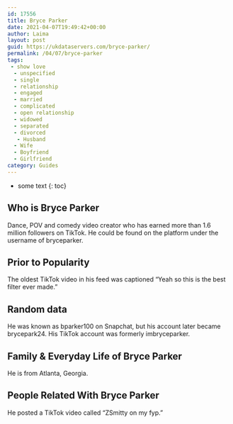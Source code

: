 ```yaml
---
id: 17556
title: Bryce Parker
date: 2021-04-07T19:49:42+00:00
author: Laima
layout: post
guid: https://ukdataservers.com/bryce-parker/
permalink: /04/07/bryce-parker
tags:
 - show love
  - unspecified
  - single
  - relationship
  - engaged
  - married
  - complicated
  - open relationship
  - widowed
  - separated
  - divorced
   - Husband
  - Wife
  - Boyfriend
  - Girlfriend
category: Guides
---
```


* some text
{: toc}


## Who is Bryce Parker
                  
                  
                  
Dance, POV and comedy video creator who has earned more than 1.6 million followers on TikTok. He could be found on the platform under the username of bryceparker.
                  
              
            
              
            
                
                
                
## Prior to Popularity
                  
                  
                  
The oldest TikTok video in his feed was captioned &#8220;Yeah so this is the best filter ever made.&#8221;
                  
              
            
              
            
                
                
                
## Random data
                  
                  
                  
He was known as bparker100 on Snapchat, but his account later became brycepark24. His TikTok account was formerly imbryceparker.
                  
              
            
              
            
                
                
                
## Family & Everyday Life of Bryce Parker
                  
                  
                  
He is from Atlanta, Georgia. 
                  
              
            
              
            
                
                
                
## People Related With Bryce Parker
                  
                  
                  
He posted a TikTok video called &#8220;ZSmitty on my fyp.&#8221;
                  
              
            
              
            
                
              
            
              
              
            
            
              
            
          
          
          
